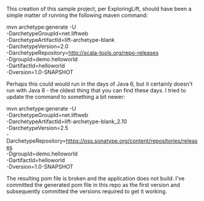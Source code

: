 This creation of this sample project, per ExploringLift, should have been a simple matter of running the following maven command:

mvn archetype:generate -U \
-DarchetypeGroupId=net.liftweb \
-DarchetypeArtifactId=lift-archetype-blank \
-DarchetypeVersion=2.0 \
-DarchetypeRepository=http://scala-tools.org/repo-releases \
-DgroupId=demo.helloworld \
-DartifactId=helloworld \
-Dversion=1.0-SNAPSHOT

Perhaps this could would run in the days of Java 6, but it certainly doesn't run with Java 8 - the oldest thing that you can find these days.  I tried to update the command to something a bit newer:

mvn archetype:generate -U \
       -DarchetypeGroupId=net.liftweb \
       -DarchetypeArtifactId=lift-archetype-blank_2.10 \
       -DarchetypeVersion=2.5 \
       -DarchetypeRepository=https://oss.sonatype.org/content/repositories/releases \
       -DgroupId=demo.helloworld \
       -DartifactId=helloworld \
       -Dversion=1.0-SNAPSHOT
       
The resulting pom file is broken and the application does not build.  I've committed the generated pom file in this repo as the first version and subsequently committed the versions required to get it working.
